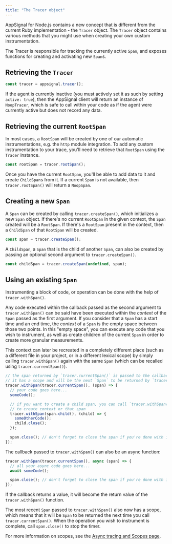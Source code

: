 ```yaml
---
title: "The Tracer object"
---
```


AppSignal for Node.js contains a new concept that is different from the current Ruby implementation - the `Tracer` object. The `Tracer` object contains various methods that you might use when creating your own custom instrumentation.

The Tracer is responsible for tracking the currently active `Span`, and exposes functions for creating and activating new `Span`s.

## Retrieving the `Tracer`

```js
const tracer = appsignal.tracer();
```

If the agent is currently inactive (you must actively set it as such by setting `active: true`), then the AppSignal client will return an instance of `NoopTracer`, which is safe to call within your code as if the agent were currently active but does not record any data.

## Retrieving the current `RootSpan`

In most cases, a `RootSpan` will be created by one of our automatic instrumentations, e.g. the `http` module integration. To add any custom instrumentation to your trace, you'll need to retrieve that `RootSpan` using the `Tracer` instance.

```js
const rootSpan = tracer.rootSpan();
```

Once you have the current `RootSpan`, you'll be able to add data to it and create `ChildSpan`s from it. If a current `Span` is not available, then `tracer.rootSpan()` will return a `NoopSpan`.

## Creating a new `Span`

A `Span` can be created by calling `tracer.createSpan()`, which initializes a new `Span` object. If there's no current `RootSpan` in the given context, the `Span` created will be a `RootSpan`. If there's a `RootSpan` present in the context, then a `ChildSpan` of that `RootSpan` will be created.

```js
const span = tracer.createSpan();
```

A `ChildSpan`, a `Span` that is the child of another `Span`, can also be created by passing an optional second argument to `tracer.createSpan()`.

```js
const childSpan = tracer.createSpan(undefined, span);
```

## Using an existing `Span`

Instrumenting a block of code, or operation can be done with the help of `tracer.withSpan()`.

Any code executed within the callback passed as the second argument to `tracer.withSpan()` can be said have been executed within the _context_ of the `Span` passed as the first argument. If you consider that a `Span` has a start time and an end time, the _context_ of a `Span` is the empty space between those two points. In this "empty space", you can execute any code that you wish to instrument, as well as create children of the current `Span` in order to create more granular measurements.

This context can later be recreated in a completely different place (such as a different file in your project, or in a different lexical scope) by simply calling `tracer.withSpan()` again with the same `Span` (which can be recalled using `tracer.currentSpan()`).

```js
// the span returned by `tracer.currentSpan()` is passed to the callback as arg1: `span`
// it has a scope and will be the next `Span` to be returned by `tracer.currentSpan()`
tracer.withSpan(tracer.currentSpan(), (span) => {
  // your code goes here...
  someCode();

  // if you want to create a child span, you can call `tracer.withSpan()` with `span.child()`
  // to create context or that span
  tracer.withSpan(span.child(), (child) => {
    someOtherCode();
    child.close();
  });

  span.close(); // don't forget to close the span if you're done with it!
});
```

The callback passed to `tracer.withSpan()` can also be an async function:

```js
tracer.withSpan(tracer.currentSpan(), async (span) => {
  // all your async code goes here...
  await someCode();

  span.close(); // don't forget to close the span if you're done with it!
});
```

If the callback returns a value, it will become the return value of the `tracer.withSpan()` function.

The most recent `Span` passed to `tracer.withSpan()` also now has a scope, which means that it will be `Span` to be returned the next time you call `tracer.currentSpan()`. When the operation you wish to instrument is complete, call `span.close()` to stop the timer. 

For more information on scopes, see the [Async tracing and Scopes page](/nodejs/tracing/scopes.html).

